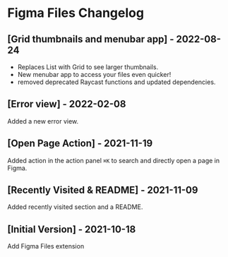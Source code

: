 # Figma Files Changelog

## [Grid thumbnails and menubar app] - 2022-08-24

- Replaces List with Grid to see larger thumbnails.
- New menubar app to access your files even quicker!
- removed deprecated Raycast functions and updated dependencies.

## [Error view] - 2022-02-08

Added a new error view.

## [Open Page Action] - 2021-11-19

Added action in the action panel `⌘K` to search and directly open a page in Figma.

## [Recently Visited & README] - 2021-11-09

Added recently visited section and a README.

## [Initial Version] - 2021-10-18

Add Figma Files extension
